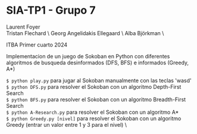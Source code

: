 # SIA-TP1 - Grupo 7
Laurent Foyer \
Tristan Flechard \ 
Georg Angelidakis Ellegaard \ 
Alba Björkman \

ITBA Primer cuarto 2024


Implementacion de un juego de Sokoban en Python con diferentes algoritmos de busqueda desinformados (DFS, BFS) e informados (Greedy, A*)

`$ python play.py` para jugar al Sokoban manualmente con las teclas 'wasd' \
`$ python DFS.py` para resolver el Sokoban con un algoritmo Depth-First Search \
`$ python BFS.py` para resolver el Sokoban con un algoritmo Breadth-First Search \
`$ python A-Research.py` para resolver el Sokoban con un algoritmo A* \
`$ python Greedy.py [nivel]` para resolver el Sokoban con un algoritmo Greedy (entrar un valor entre 1 y 3 para el nivel) \
